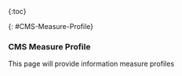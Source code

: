 {:toc}

{: #CMS-Measure-Profile}

###  CMS Measure Profile

This page will provide information measure profiles 